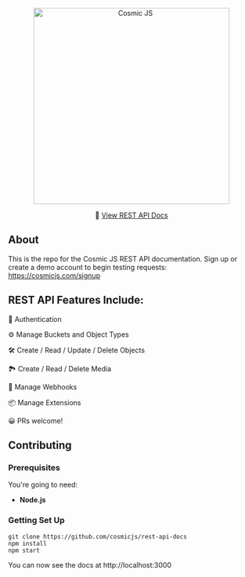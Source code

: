 <p align="center">
  <a href="https://cosmicjs.com"><img src="https://cosmic-s3.imgix.net/e18557d0-f3fc-11e7-b948-afa0abf2fc70-cosmicjs-logo.png?w=900" alt="Cosmic JS" width="400"></a>
</p>
<p align="center">
  📖 <a href="https://cosmicjs.github.io/rest-api-docs/">View REST API Docs</a>
</p>

## About

This is the repo for the Cosmic JS REST API documentation.  Sign up or create a demo account to begin testing requests: https://cosmicjs.com/signup

## REST API Features Include:
🔐 Authentication

⚙️ Manage Buckets and Object Types

🛠 Create / Read / Update / Delete Objects

🏞 Create / Read / Delete Media

🔁 Manage Webhooks

📦 Manage Extensions


😀 PRs welcome!


## Contributing


### Prerequisites

You're going to need:

 - **Node.js**

### Getting Set Up

```shell
git clone https://github.com/cosmicjs/rest-api-docs
npm install
npm start
```

You can now see the docs at http://localhost:3000
